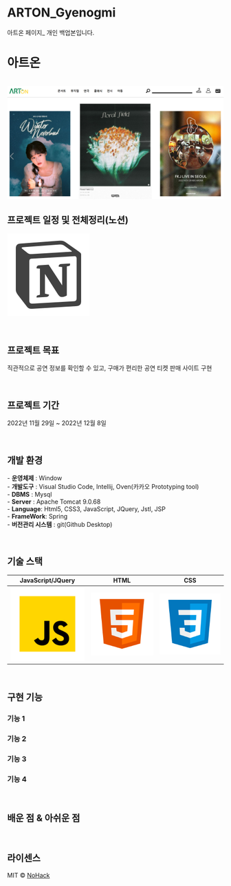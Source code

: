 # ARTON_Gyenogmi
아트온 페이지_ 개인 백업본입니다.
# 아트온

<p align="center">
  <br>
  <img src="./img/arton_cate_.PNG">
  <br>
</p>

## 프로젝트 일정 및 전체정리(노션)

[![notion]](https://harmless-patio-fe8.notion.site/ARToN-6b34bf3422d541c5aaa228600b7bb4aa)


<br>


## 프로젝트 목표

<p align="justify">
직관적으로 공연 정보를 확인할 수 있고, 구매가 편리한 공연 티켓 판매 사이트 구현
</p>

<br>

## 프로젝트 기간

<p align="justify">
2022년 11월 29일 ~ 2022년 12월 8일
</p>

<br>


## 개발 환경

<p align="justify">
  - <b>운영체제</b>	: Window
  <br>
- <b>개발도구</b>	: Visual Studio Code, Intellij, Oven(카카오 Prototyping tool)
  <br>
- <b>DBMS</b>	: Mysql
  <br>
- <b>Server</b> : Apache Tomcat 9.0.68
  <br>
- <b>Language</b>: Html5, CSS3, JavaScript, JQuery, Jstl, JSP
  <br>
- <b>FrameWork</b>: Spring
  <br>
- <b>버전관리 시스템</b>	: git(Github Desktop)
  <br>
</p>

<br>

## 기술 스택

| JavaScript/JQuery |  HTML    |  CSS    |
| :---------------: | :------: | :-----: |
|      ![js]        | ![html]  | ![css]  |
<br>

## 구현 기능

### 기능 1

### 기능 2

### 기능 3

### 기능 4

<br>

## 배운 점 & 아쉬운 점

<p align="justify">

</p>

<br>

## 라이센스

MIT &copy; [NoHack](mailto:lbjp114@gmail.com)

<!-- Stack Icon Refernces -->

[js]: ./images/stack/javascript.svg
[jquery]: ./images/stack/jquery.PNG
[html]: ./images/stack/html.svg
[css]: ./images/stack/css.svg
[notion]: ./images/stack/notion.svg

